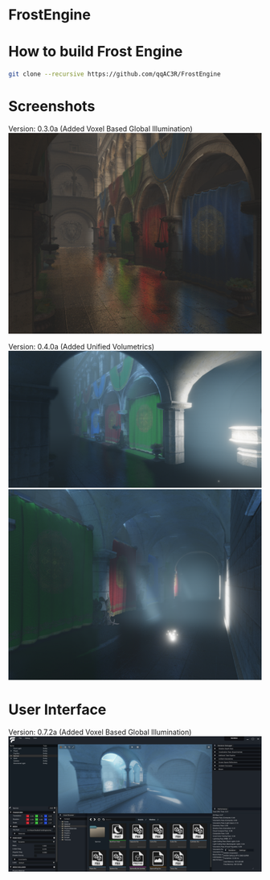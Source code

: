 # FrostEngine

# How to build Frost Engine
```sh
git clone --recursive https://github.com/qqAC3R/FrostEngine
```

# Screenshots
Version: 0.3.0a (Added Voxel Based Global Illumination)
![SponzaVXGI](https://github.com/qqAC3R/FrostEngine/blob/master/Showcase/SponzaVXGI.png)

Version: 0.4.0a (Added Unified Volumetrics)
![SponzaVolumetric1](https://github.com/qqAC3R/FrostEngine/blob/master/Showcase/SponzaVolumetric1.png)
![SponzaVolumetric1](https://github.com/qqAC3R/FrostEngine/blob/master/Showcase/SponzaVolumetric2.png)

# User Interface
Version: 0.7.2a (Added Voxel Based Global Illumination)
![GameEngineUserInterface](https://github.com/qqAC3R/FrostEngine/blob/master/Showcase/GameEngineUI.png)